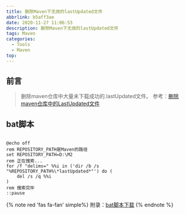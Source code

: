```yaml
---
title: 删除Maven下无效的lastUpdated文件
abbrlink: b5aff3ae
date: 2020-11-27 11:06:53
description: 删除Maven下无效的lastUpdated文件
tags: Maven
categories:
  - Tools
  - Maven
top:
---
```


## 前言

> 删除maven仓库中大量未下载成功的.lastUpdated文件。
> 参考：[删除maven仓库中的LastUpdated文件](https://www.cnblogs.com/cxzdy/p/5662161.html)


## bat脚本

```shell

@echo off
rem REPOSITORY_PATH是Maven的路径
set REPOSITORY_PATH=D:\M2
rem 正在搜索...
for /f "delims=" %%i in ('dir /b /s "%REPOSITORY_PATH%\*lastUpdated*"') do (
    del /s /q %%i
)
rem 搜索完毕
::pause

```


{% note red 'fas fa-fan' simple%}
附录：[bat脚本下载](https://juno.lanzous.com/iyn3Dithizc)
{% endnote %}

